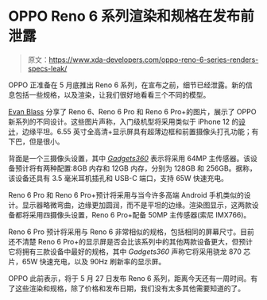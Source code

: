 # OPPO Reno 6 系列渲染和规格在发布前泄露

> 原文：<https://www.xda-developers.com/oppo-reno-6-series-renders-specs-leak/>

OPPO 正准备在 5 月底推出 Reno 6 系列，在宣布之前，细节已经泄露。新的信息包括一些规格，以及渲染，让我们很好地看看三个不同的模型。

[Evan Blass](https://twitter.com/evleaks/status/1395441941395935234?s=09) 分享了 Reno 6、Reno 6 Pro 和 Reno 6 Pro+的图片，展示了 OPPO 新系列的不同设计。这些图片声称，入门级机型将采用类似于 iPhone 12 的[设计](https://www.xda-developers.com/apple-iphone-12-review/)，边缘平坦。6.55 英寸全高清+显示屏具有超薄边框和前置摄像头打孔功能；有下巴，但是很小。

背面是一个三摄像头设置，其中 *[Gadgets360](https://gadgets.ndtv.com/mobiles/news/oppo-reno-6-series-specifications-online-listing-launch-date-may-27-design-jd-suning-china-2445764)* 表示将采用 64MP 主传感器。该设备预计将有两种配置:8GB 内存和 12GB 内存，分别为 128GB 和 256GB。据称，该设备还具有 3.5 毫米耳机插孔和 USB-C 端口，支持 65W 快速充电。

Reno 6 Pro 和 Reno 6 Pro+预计将采用与当今许多高端 Android 手机类似的设计。显示器略微弯曲，边缘更加圆润，而不是平坦的边缘。渲染图显示，这两款设备都将采用四摄像头设置，Reno 6 Pro+配备 50MP 主传感器(索尼 IMX766)。

Reno 6 Pro 预计将采用与 Reno 6 非常相似的规格，包括相同的屏幕尺寸。目前还不清楚 Reno 6 Pro+的显示屏是否会比该系列中的其他两款设备更大，但预计它将拥有三款设备中最好的规格，其中 *Gadgets360* 声称它将采用骁龙 870 芯片，65W 快速充电，以及 90Hz 刷新率的显示屏。

OPPO 此前表示，将于 5 月 27 日发布 Reno 6 系列，距离今天还有一周时间。有了这些渲染和规格，除了价格和发布日期，我们没有太多其他需要知道的了。